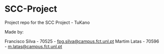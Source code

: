 # SCC-Project
Project repo for the SCC Project - TuKano

Made by:

Francisco Silva - 70525 - fpg.silva@campus.fct.unl.pt
Martim Latas - 70596 - m.latas@campus.fct.unl.pt

